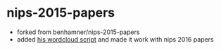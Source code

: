 # nips-2015-papers

- forked from benhamner/nips-2015-papers
- added [his wordcloud script](https://www.kaggle.com/benhamner/d/benhamner/nips-2015-papers/exploring-the-nips-2015-papers) and made it work with nips 2016 papers

